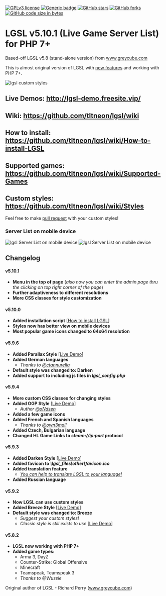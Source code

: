 [![GPLv3 license](https://img.shields.io/badge/License-GPLv3-blue.svg)](https://github.com/tltneon/lgsl/blob/master/LICENSE)
[![Generic badge](https://img.shields.io/badge/Version-v5.10.1-green.svg)](https://github.com/tltneon/lgsl)
[![GitHub stars](https://img.shields.io/github/stars/tltneon/lgsl)](https://github.com/tltneon/lgsl/stargazers)
[![GitHub forks](https://img.shields.io/github/forks/tltneon/lgsl)](https://github.com/tltneon/lgsl/fork)
[![GitHub code size in bytes](https://img.shields.io/github/languages/code-size/tltneon/lgsl)](https://github.com/tltneon/lgsl/archive/master.zip)
# LGSL v5.10.1 (Live Game Server List) for PHP 7+
Based-off LGSL v5.8 (stand-alone version) from www.greycube.com

This is almost original version of LGSL with [new features](https://github.com/tltneon/lgsl#changelog) and working with PHP 7+.

 ![lgsl custom styles](https://i.imgur.com/fSo29JB.jpg)

## Live Demos: http://lgsl-demo.freesite.vip/
## Wiki: https://github.com/tltneon/lgsl/wiki
## How to install: https://github.com/tltneon/lgsl/wiki/How-to-install-LGSL
## Supported games: https://github.com/tltneon/lgsl/wiki/Supported-Games
## Custom styles: https://github.com/tltneon/lgsl/wiki/Styles

Feel free to make [pull request](https://github.com/tltneon/lgsl) with your custom styles!

 ### Server List on mobile device
 ![lgsl Server List on mobile device](https://i.imgur.com/jfFMhyK.png)
 ![lgsl Server List on mobile device](https://i.imgur.com/wOvyZHV.png)
 
## Changelog
#### v5.10.1
- **Menu in the top of page** (_also now you can enter the admin page thru the clicking on top right corner of the page_)
- **Further adaptiveness to different resolutions**
- **More CSS classes for style customization**
#### v5.10.0
- **Added installation script** [[How to install LGSL](https://github.com/tltneon/lgsl/wiki/How-to-install-LGSL)]
- **Styles now has better view on mobile devices**
- **Most popular game icons changed to 64x64 resolution**
#### v5.9.6
- **Added Parallax Style** [[Live Demo](http://lgsl-demo.freesite.vip/lgsl5/index.php)]
- **Added German languages**
	- *Thanks to [@ctannurella](https://github.com/ctannurella)*
- **Default style was changed to: Darken**
- **Added support to including js files in _lgsl_config.php_**
#### v5.9.4
- **More custom CSS classes for changing styles**
- **Added OGP Style** [[Live Demo](http://lgsl-demo.freesite.vip/lgsl4/index.php)]
	- *Author [@oNdsen](https://github.com/oNdsen)*
- **Added a few game icons**
- **Added French and Spanish languages**
	- *Thanks to [@own3mall](https://github.com/own3mall)*
- **Added Czech, Bulgarian language**
- **Changed HL Game Links to _steam://ip:port_ protocol**
#### v5.9.3
- **Added Darken Style** [[Live Demo](http://lgsl-demo.freesite.vip/lgsl2/index.php)]
- **Added favicon to _\lgsl_files\other\favicon.ico_**
- **Added translation feature**
	- [*You can help to translate LGSL to your language!*](https://github.com/tltneon/lgsl/tree/master/lgsl/lgsl_files/languages)
- **Added Russian language**
#### v5.9.2
- **Now LGSL can use custom styles**
- **Added Breeze Style** [[Live Demo](http://lgsl-demo.freesite.vip/lgsl/index.php)]
- **Default style was changed to: Breeze**
	- *Suggest your custom styles!*
	- *Classic style is still exists to use* [[Live Demo](http://lgsl-demo.freesite.vip/lgsl3/index.php)]
#### v5.8.2
- **LGSL now working with PHP 7+**
- **Added game types:**
  - Arma 3, DayZ
  - Counter-Strike: Global Offensive
  - Minecraft
  - Teamspeak, Teamspeak 3
  - *Thanks to @Wussie*

Original author of LGSL - Richard Perry (www.greycube.com)
